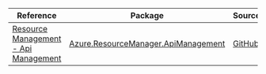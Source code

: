 | Reference | Package | Source |
|---|---|---|
|[Resource Management - Api Management](resourcemanager.apimanagement-readme.md)|[Azure.ResourceManager.ApiManagement](https://www.nuget.org/packages/Azure.ResourceManager.ApiManagement)|[GitHub](https://github.com/Azure/azure-sdk-for-net/blob/main/sdk/apimanagement/Azure.ResourceManager.ApiManagement)|
